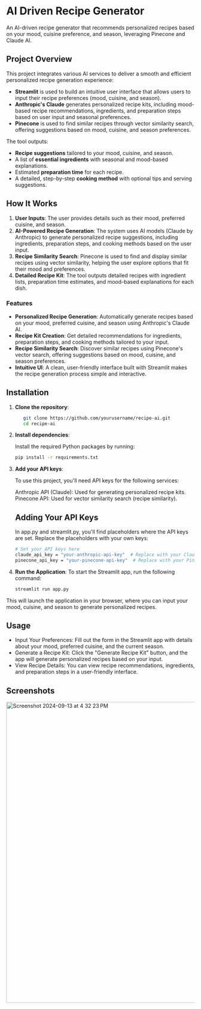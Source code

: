 # AI Driven Recipe Generator
An AI-driven recipe generator that recommends personalized recipes based on your mood, cuisine preference, and season, leveraging Pinecone and Claude AI.

## Project Overview
This project integrates various AI services to deliver a smooth and efficient personalized recipe generation experience:
- **Streamlit** is used to build an intuitive user interface that allows users to input their recipe preferences (mood, cuisine, and season).
- **Anthropic's Claude** generates personalized recipe kits, including mood-based recipe recommendations, ingredients, and preparation steps based on user input and seasonal preferences.
- **Pinecone**  is used to find similar recipes through vector similarity search, offering suggestions based on mood, cuisine, and season preferences.

The tool outputs:
- **Recipe suggestions** tailored to your mood, cuisine, and season.
- A list of **essential ingredients** with seasonal and mood-based explanations.
- Estimated **preparation time** for each recipe.
- A detailed, step-by-step **cooking method** with optional tips and serving suggestions.

## How It Works
1. **User Inputs**: The user provides details such as their mood, preferred cuisine, and season.
2. **AI-Powered Recipe Generation**: The system uses AI models (Claude by Anthropic) to generate personalized recipe suggestions, including ingredients, preparation steps, and cooking methods based on the user input.
3. **Recipe Similarity Search**: Pinecone is used to find and display similar recipes using vector similarity, helping the user explore options that fit their mood and preferences.
4. **Detailed Recipe Kit**: The tool outputs detailed recipes with ingredient lists, preparation time estimates, and mood-based explanations for each dish.

### Features
- **Personalized Recipe Generation**: Automatically generate recipes based on your mood, preferred cuisine, and season using Anthropic's Claude AI.
- **Recipe Kit Creation**: Get detailed recommendations for ingredients, preparation steps, and cooking methods tailored to your input.
- **Recipe Similarity Search**: Discover similar recipes using Pinecone's vector search, offering suggestions based on mood, cuisine, and season preferences.
- **Intuitive UI**: A clean, user-friendly interface built with Streamlit makes the recipe generation process simple and interactive.

## Installation
1. **Clone the repository**:

   ```bash
      git clone https://github.com/yourusername/recipe-ai.git
      cd recipe-ai

2. **Install dependencies**:

   Install the required Python packages by running:
   ```bash
   pip install -r requirements.txt

3. **Add your API keys**:

   To use this project, you'll need API keys for the following services:

   Anthropic API (Claude): Used for generating personalized recipe kits.
   Pinecone API: Used for vector similarity search (recipe similarity).

   ## Adding Your API Keys
   In app.py and streamlit.py, you'll find placeholders where the API keys are set. Replace the placeholders with your own keys:
   ```bash
   # Set your API keys here
   claude_api_key = "your-anthropic-api-key"  # Replace with your Claude API key
   pinecone_api_key = "your-pinecone-api-key"  # Replace with your Pinecone API key

4. **Run the Application**:
   To start the Streamlit app, run the following command:
   ```bash
   streamlit run app.py

This will launch the application in your browser, where you can input your mood, cuisine, and season to generate personalized recipes.

## Usage
- Input Your Preferences: Fill out the form in the Streamlit app with details about your mood, preferred cuisine, and the current season.
- Generate a Recipe Kit: Click the "Generate Recipe Kit" button, and the app will generate personalized recipes based on your input.
- View Recipe Details: You can view recipe recommendations, ingredients, and preparation steps in a user-friendly interface.

## Screenshots
<img width="804" alt="Screenshot 2024-09-13 at 4 32 23 PM" src="https://github.com/user-attachments/assets/9df142d9-bc23-4e43-b3e1-562153efaae9">

